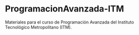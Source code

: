 # ProgramacionAvanzada-ITM
Materiales para el curso de Programación Avanzada del Instituto Tecnológico Metropolitano (ITM).
